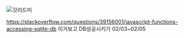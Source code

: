 ![깃리드미](https://user-images.githubusercontent.com/119795609/215091440-15775e15-cd53-4062-b960-61f4098d2ff7.jpg)

https://stackoverflow.com/questions/39156001/javascript-functions-accessing-sqlite-db
이거보고 DB성공시키기 02/03~02/05

